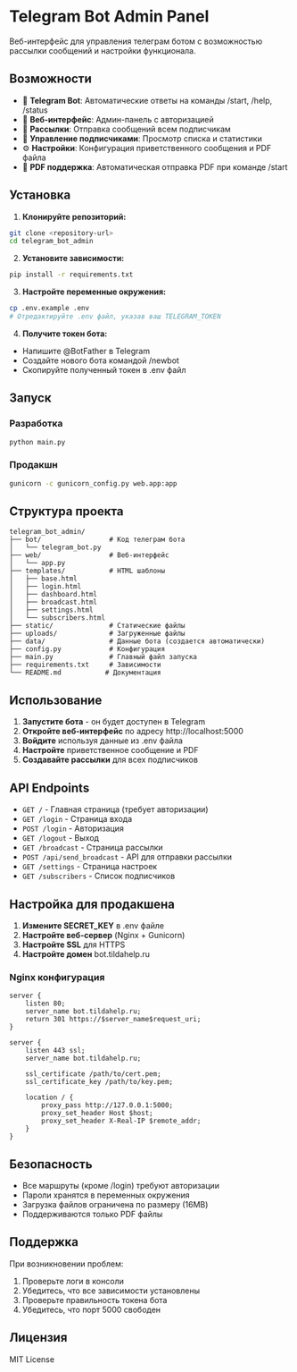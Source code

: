 # Telegram Bot Admin Panel

Веб-интерфейс для управления телеграм ботом с возможностью рассылки сообщений и настройки функционала.

## Возможности

- 🤖 **Telegram Bot**: Автоматические ответы на команды /start, /help, /status
- 📱 **Веб-интерфейс**: Админ-панель с авторизацией
- 📢 **Рассылки**: Отправка сообщений всем подписчикам
- 👥 **Управление подписчиками**: Просмотр списка и статистики
- ⚙️ **Настройки**: Конфигурация приветственного сообщения и PDF файла
- 📄 **PDF поддержка**: Автоматическая отправка PDF при команде /start

## Установка

1. **Клонируйте репозиторий:**
```bash
git clone <repository-url>
cd telegram_bot_admin
```

2. **Установите зависимости:**
```bash
pip install -r requirements.txt
```

3. **Настройте переменные окружения:**
```bash
cp .env.example .env
# Отредактируйте .env файл, указав ваш TELEGRAM_TOKEN
```

4. **Получите токен бота:**
- Напишите @BotFather в Telegram
- Создайте нового бота командой /newbot
- Скопируйте полученный токен в .env файл

## Запуск

### Разработка
```bash
python main.py
```

### Продакшн
```bash
gunicorn -c gunicorn_config.py web.app:app
```

## Структура проекта

```
telegram_bot_admin/
├── bot/                 # Код телеграм бота
│   └── telegram_bot.py
├── web/                 # Веб-интерфейс
│   └── app.py
├── templates/           # HTML шаблоны
│   ├── base.html
│   ├── login.html
│   ├── dashboard.html
│   ├── broadcast.html
│   ├── settings.html
│   └── subscribers.html
├── static/              # Статические файлы
├── uploads/             # Загруженные файлы
├── data/                # Данные бота (создается автоматически)
├── config.py            # Конфигурация
├── main.py              # Главный файл запуска
├── requirements.txt     # Зависимости
└── README.md           # Документация
```

## Использование

1. **Запустите бота** - он будет доступен в Telegram
2. **Откройте веб-интерфейс** по адресу http://localhost:5000
3. **Войдите** используя данные из .env файла
4. **Настройте** приветственное сообщение и PDF
5. **Создавайте рассылки** для всех подписчиков

## API Endpoints

- `GET /` - Главная страница (требует авторизации)
- `GET /login` - Страница входа
- `POST /login` - Авторизация
- `GET /logout` - Выход
- `GET /broadcast` - Страница рассылки
- `POST /api/send_broadcast` - API для отправки рассылки
- `GET /settings` - Страница настроек
- `GET /subscribers` - Список подписчиков

## Настройка для продакшена

1. **Измените SECRET_KEY** в .env файле
2. **Настройте веб-сервер** (Nginx + Gunicorn)
3. **Настройте SSL** для HTTPS
4. **Настройте домен** bot.tildahelp.ru

### Nginx конфигурация
```nginx
server {
    listen 80;
    server_name bot.tildahelp.ru;
    return 301 https://$server_name$request_uri;
}

server {
    listen 443 ssl;
    server_name bot.tildahelp.ru;
    
    ssl_certificate /path/to/cert.pem;
    ssl_certificate_key /path/to/key.pem;
    
    location / {
        proxy_pass http://127.0.0.1:5000;
        proxy_set_header Host $host;
        proxy_set_header X-Real-IP $remote_addr;
    }
}
```

## Безопасность

- Все маршруты (кроме /login) требуют авторизации
- Пароли хранятся в переменных окружения
- Загрузка файлов ограничена по размеру (16MB)
- Поддерживаются только PDF файлы

## Поддержка

При возникновении проблем:
1. Проверьте логи в консоли
2. Убедитесь, что все зависимости установлены
3. Проверьте правильность токена бота
4. Убедитесь, что порт 5000 свободен

## Лицензия

MIT License
